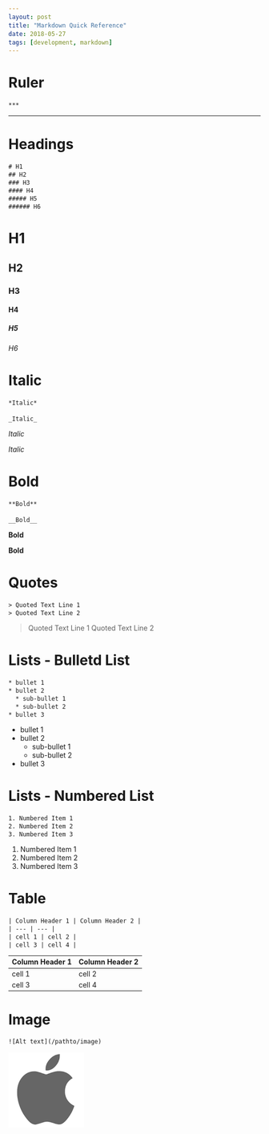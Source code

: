 ```yaml
---
layout: post
title: "Markdown Quick Reference"
date: 2018-05-27
tags: [development, markdown]
---
```


# Ruler
```
***
```

***

# Headings
```
# H1
## H2
### H3
#### H4
##### H5
###### H6
```

# H1
## H2
### H3
#### H4
##### H5
###### H6

# Italic
```
*Italic*

_Italic_
```

*Italic*

_Italic_

# Bold
```
**Bold**

__Bold__
```

**Bold**

__Bold__

# Quotes
```
> Quoted Text Line 1
> Quoted Text Line 2
```

> Quoted Text Line 1
> Quoted Text Line 2

# Lists - Bulletd List
```
* bullet 1
* bullet 2
  * sub-bullet 1
  * sub-bullet 2
* bullet 3
```

* bullet 1
* bullet 2
  * sub-bullet 1
  * sub-bullet 2
* bullet 3

# Lists - Numbered List

```
1. Numbered Item 1
2. Numbered Item 2
3. Numbered Item 3
```

1. Numbered Item 1
2. Numbered Item 2
3. Numbered Item 3

# Table
```
| Column Header 1 | Column Header 2 |
| --- | --- |
| cell 1 | cell 2 |
| cell 3 | cell 4 |
```

| Column Header 1 | Column Header 2 |
| --- | --- |
| cell 1 | cell 2 |
| cell 3 | cell 4 |

# Image
```
![Alt text](/pathto/image)
```

![Alt text](/images/download.png)




